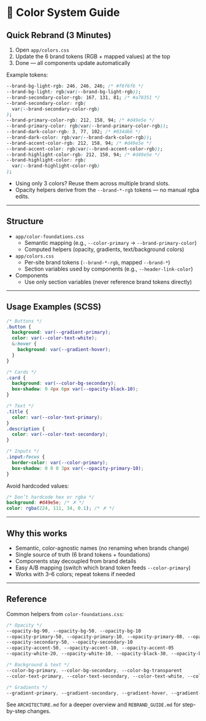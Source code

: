 # 🎨 Color System Guide

## Quick Rebrand (3 Minutes)

1. Open `app/colors.css`
2. Update the 6 brand tokens (RGB + mapped values) at the top
3. Done — all components update automatically

Example tokens:

```css
--brand-bg-light-rgb: 246, 246, 246; /* #f6f6f6 */
--brand-bg-light: rgb(var(--brand-bg-light-rgb));
--brand-secondary-color-rgb: 167, 131, 81; /* #a78351 */
--brand-secondary-color: rgb(
  var(--brand-secondary-color-rgb)
);
--brand-primary-color-rgb: 212, 158, 94; /* #d49e5e */
--brand-primary-color: rgb(var(--brand-primary-color-rgb));
--brand-dark-color-rgb: 3, 77, 102; /* #034d66 */
--brand-dark-color: rgb(var(--brand-dark-color-rgb));
--brand-accent-color-rgb: 212, 158, 94; /* #d49e5e */
--brand-accent-color: rgb(var(--brand-accent-color-rgb));
--brand-highlight-color-rgb: 212, 158, 94; /* #d49e5e */
--brand-highlight-color: rgb(
  var(--brand-highlight-color-rgb)
);
```

- Using only 3 colors? Reuse them across multiple brand slots.
- Opacity helpers derive from the `--brand-*-rgb` tokens — no manual rgba edits.

---

## Structure

- `app/color-foundations.css`
  - Semantic mapping (e.g., `--color-primary` → `--brand-primary-color`)
  - Computed helpers (opacity, gradients, text/background colors)
- `app/colors.css`
  - Per-site brand tokens (`--brand-*-rgb`, mapped `--brand-*`)
  - Section variables used by components (e.g., `--header-link-color`)
- Components
  - Use only section variables (never reference brand tokens directly)

---

## Usage Examples (SCSS)

```scss
/* Buttons */
.button {
  background: var(--gradient-primary);
  color: var(--color-text-white);
  &:hover {
    background: var(--gradient-hover);
  }
}

/* Cards */
.card {
  background: var(--color-bg-secondary);
  box-shadow: 0 4px 6px var(--opacity-black-10);
}

/* Text */
.title {
  color: var(--color-text-primary);
}
.description {
  color: var(--color-text-secondary);
}

/* Inputs */
.input:focus {
  border-color: var(--color-primary);
  box-shadow: 0 0 0 3px var(--opacity-primary-10);
}
```

Avoid hardcoded values:

```scss
/* Don’t hardcode hex or rgba */
background: #d49e5e; /* ✗ */
color: rgba(224, 111, 34, 0.1); /* ✗ */
```

---

## Why this works

- Semantic, color-agnostic names (no renaming when brands change)
- Single source of truth (6 brand tokens + foundations)
- Components stay decoupled from brand details
- Easy A/B mapping (switch which brand token feeds `--color-primary`)
- Works with 3–6 colors; repeat tokens if needed

---

## Reference

Common helpers from `color-foundations.css`:

```css
/* Opacity */
--opacity-bg-90, --opacity-bg-50, --opacity-bg-10
--opacity-primary-50, --opacity-primary-10, --opacity-primary-08, --opacity-primary-05
--opacity-secondary-50, --opacity-secondary-10
--opacity-accent-50, --opacity-accent-10, --opacity-accent-05
--opacity-white-20, --opacity-white-10, --opacity-black-30, --opacity-black-10

/* Background & text */
--color-bg-primary, --color-bg-secondary, --color-bg-transparent
--color-text-primary, --color-text-secondary, --color-text-white, --color-text-accent

/* Gradients */
--gradient-primary, --gradient-secondary, --gradient-hover, --gradient-light
```

See `ARCHITECTURE.md` for a deeper overview and `REBRAND_GUIDE.md` for step-by-step changes.
